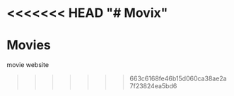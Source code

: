 <<<<<<< HEAD
"# Movix" 
=======
# Movies
movie website
>>>>>>> 663c6168fe46b15d060ca38ae2a7f23824ea5bd6
